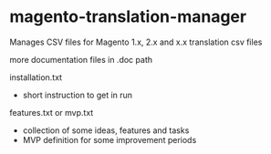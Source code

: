 # magento-translation-manager
Manages CSV files for Magento 1.x, 2.x and x.x translation csv files

more documentation files in .doc path

installation.txt
- short instruction to get in run

features.txt or mvp.txt
- collection of some ideas, features and tasks
- MVP definition for some improvement periods
